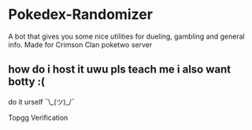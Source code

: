 # Pokedex-Randomizer
A bot that gives you some nice utilities for dueling, gambling and general info. Made for Crimson Clan poketwo server

## how do i host it uwu pls teach me i also want botty :(
do it urself    ¯\\\_(ツ)_/¯


Topgg Verification
